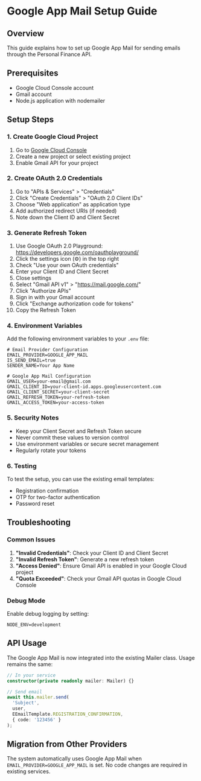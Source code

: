 # Google App Mail Setup Guide

## Overview
This guide explains how to set up Google App Mail for sending emails through the Personal Finance API.

## Prerequisites
- Google Cloud Console account
- Gmail account
- Node.js application with nodemailer

## Setup Steps

### 1. Create Google Cloud Project
1. Go to [Google Cloud Console](https://console.cloud.google.com/)
2. Create a new project or select existing project
3. Enable Gmail API for your project

### 2. Create OAuth 2.0 Credentials
1. Go to "APIs & Services" > "Credentials"
2. Click "Create Credentials" > "OAuth 2.0 Client IDs"
3. Choose "Web application" as application type
4. Add authorized redirect URIs (if needed)
5. Note down the Client ID and Client Secret

### 3. Generate Refresh Token
1. Use Google OAuth 2.0 Playground: https://developers.google.com/oauthplayground/
2. Click the settings icon (⚙️) in the top right
3. Check "Use your own OAuth credentials"
4. Enter your Client ID and Client Secret
5. Close settings
6. Select "Gmail API v1" > "https://mail.google.com/"
7. Click "Authorize APIs"
8. Sign in with your Gmail account
9. Click "Exchange authorization code for tokens"
10. Copy the Refresh Token

### 4. Environment Variables
Add the following environment variables to your `.env` file:

```env
# Email Provider Configuration
EMAIL_PROVIDER=GOOGLE_APP_MAIL
IS_SEND_EMAIL=true
SENDER_NAME=Your App Name

# Google App Mail Configuration
GMAIL_USER=your-email@gmail.com
GMAIL_CLIENT_ID=your-client-id.apps.googleusercontent.com
GMAIL_CLIENT_SECRET=your-client-secret
GMAIL_REFRESH_TOKEN=your-refresh-token
GMAIL_ACCESS_TOKEN=your-access-token
```

### 5. Security Notes
- Keep your Client Secret and Refresh Token secure
- Never commit these values to version control
- Use environment variables or secure secret management
- Regularly rotate your tokens

### 6. Testing
To test the setup, you can use the existing email templates:
- Registration confirmation
- OTP for two-factor authentication
- Password reset

## Troubleshooting

### Common Issues
1. **"Invalid Credentials"**: Check your Client ID and Client Secret
2. **"Invalid Refresh Token"**: Generate a new refresh token
3. **"Access Denied"**: Ensure Gmail API is enabled in your Google Cloud project
4. **"Quota Exceeded"**: Check your Gmail API quotas in Google Cloud Console

### Debug Mode
Enable debug logging by setting:
```env
NODE_ENV=development
```

## API Usage
The Google App Mail is now integrated into the existing Mailer class. Usage remains the same:

```typescript
// In your service
constructor(private readonly mailer: Mailer) {}

// Send email
await this.mailer.send(
  'Subject',
  user,
  EEmailTemplate.REGISTRATION_CONFIRMATION,
  { code: '123456' }
);
```

## Migration from Other Providers
The system automatically uses Google App Mail when `EMAIL_PROVIDER=GOOGLE_APP_MAIL` is set. No code changes are required in existing services. 